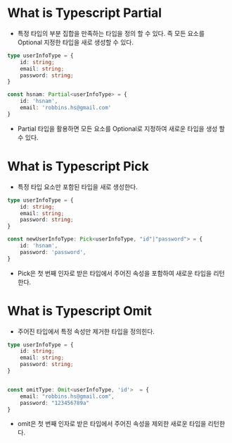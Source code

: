 # What is Typescript Partial
- 특정 타입의 부분 집합을 만족하는 타입을 정의 할 수 있다. 즉 모든 요소를 Optional 지정한 타입을 새로 생성할 수 있다.
```typescript
type userInfoType = {
    id: string;
    email: string;
    password: string;
}

const hsnam: Partial<userInfoType> = {
    id: 'hsnam',
    email: 'robbins.hs@gmail.com'
}
```
- Partial 타입을 활용하면 모든 요소를 Optional로 지정하여 새로운 타입을 생성 할 수 있다.

# What is Typescript Pick
- 특정 타입 요소만 포함된 타입을 새로 생성한다.

```typescript
type userInfoType = {
    id: string;
    email: string;
    password: string;
}

const newUserInfoType: Pick<userInfoType, "id"|"password"> = {
    id: 'hsnam',
    password: 'password',
}
```
- Pick은 첫 번째 인자로 받은 타입에서 주어진 속성을 포함하여 새로운 타입을 리턴한다.


# What is Typescript Omit
- 주어진 타입에서 특정 속성만 제거한 타입을 정의힌다.
```typescript
type userInfoType = {
    id: string;
    email: string;
    password: string;
}


const omitType: Omit<userInfoType, 'id'>  = {
    email: "robbins.hs@gmail.com",
    password: "123456789a"
}
```
- omit은 첫 번째 인자로 받은 타입에서 주어진 속성을 제외한 새로운 타입을 리턴한다.

